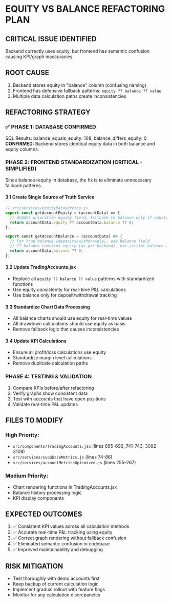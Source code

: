 # EQUITY VS BALANCE REFACTORING PLAN

## CRITICAL ISSUE IDENTIFIED
Backend correctly uses equity, but frontend has semantic confusion causing KPI/graph inaccuracies.

## ROOT CAUSE
1. Backend stores equity in "balance" column (confusing naming)
2. Frontend has defensive fallback patterns: `equity ?? balance ?? value`
3. Multiple data calculation paths create inconsistencies

## REFACTORING STRATEGY

### ✅ PHASE 1: DATABASE CONFIRMED
SQL Results: balance_equals_equity: 108, balance_differs_equity: 0
**CONFIRMED:** Backend stores identical equity data in both balance and equity columns.

### PHASE 2: FRONTEND STANDARDIZATION (CRITICAL - SIMPLIFIED)
Since balance=equity in database, the fix is to eliminate unnecessary fallback patterns.

#### 3.1 Create Single Source of Truth Service
```javascript
// src/services/equityDataService.js
export const getAccountEquity = (accountData) => {
  // ALWAYS prioritize equity field, fallback to balance only if equity is null
  return accountData.equity ?? accountData.balance ?? 0;
};

export const getAccountBalance = (accountData) => {
  // For true balance (deposits/withdrawals), use balance field
  // If balance contains equity (as per backend), use initial_balance or separate logic
  return accountData.balance ?? 0;
};
```

#### 3.2 Update TradingAccounts.jsx
- Replace all `equity ?? balance ?? value` patterns with standardized functions
- Use equity consistently for real-time P&L calculations
- Use balance only for deposit/withdrawal tracking

#### 3.3 Standardize Chart Data Processing
- All balance charts should use equity for real-time values
- All drawdown calculations should use equity as basis
- Remove fallback logic that causes inconsistencies

#### 3.4 Update KPI Calculations
- Ensure all profit/loss calculations use equity
- Standardize margin level calculations
- Remove duplicate calculation paths

### PHASE 4: TESTING & VALIDATION
1. Compare KPIs before/after refactoring
2. Verify graphs show consistent data
3. Test with accounts that have open positions
4. Validate real-time P&L updates

## FILES TO MODIFY

### High Priority:
- `src/components/TradingAccounts.jsx` (lines 695-696, 741-743, 3092-3109)
- `src/services/supabaseMetrics.js` (lines 74-86)
- `src/services/accountMetricsOptimized.js` (lines 255-267)

### Medium Priority:
- Chart rendering functions in TradingAccounts.jsx
- Balance history processing logic
- KPI display components

## EXPECTED OUTCOMES
1. ✅ Consistent KPI values across all calculation methods
2. ✅ Accurate real-time P&L tracking using equity
3. ✅ Correct graph rendering without fallback confusion
4. ✅ Eliminated semantic confusion in codebase
5. ✅ Improved maintainability and debugging

## RISK MITIGATION
- Test thoroughly with demo accounts first
- Keep backup of current calculation logic
- Implement gradual rollout with feature flags
- Monitor for any calculation discrepancies
